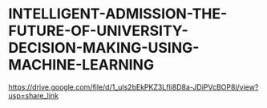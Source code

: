 # INTELLIGENT-ADMISSION-THE-FUTURE-OF-UNIVERSITY-DECISION-MAKING-USING-MACHINE-LEARNING
https://drive.google.com/file/d/1_uls2bEkPKZ3Lfli8D8a-JDiPVcBOP8l/view?usp=share_link
